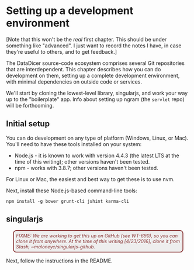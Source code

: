 # Setting up a development environment


[Note that this won't be the *real* first chapter. This should be under something like "advanced". I just want to record the notes I have, in case they're useful to others, and to get feedback.]

The DataDicer source-code ecosystem comprises several Git repositories that are interdependent. This chapter describes how you can do development on them, setting up a complete development environment, with minimal dependencies on outside code or services. 

We'll start by cloning the lowest-level library, singularjs, and work your way up to the "boilerplate" app. Info about setting up ngram (the `servlet` repo) will be forthcoming.

## Initial setup
You can do development on any type of platform (Windows, Linux, or Mac). You'll need to have these tools installed on your system:

* Node.js - it is known to work with version 4.4.3 (the latest LTS at the time of this writing); other versions haven't been tested. 
* npm - works with 3.8.7; other versions haven't been tested.

For Linux or Mac, the easiest and best way to get these is to use nvm.

Next, install these Node.js-based command-line tools:

```
npm install -g bower grunt-cli jshint karma-cli
```

## singularjs

<div style='background: #EEE; padding: 0.5em; border: 2px solid #833; border-radius: 0.7em; margin: 0.5em 1.5em; font-style: italic; font-size: 90%; color: #833;'>FIXME: We are working to get this up on GitHub (see WT-690), so you can clone it from anywhere. At the time of this writing [4/23/2016], clone it from Stash, ~maloneyc/singularjs-github.</div>

Next, follow the instructions in the README.


